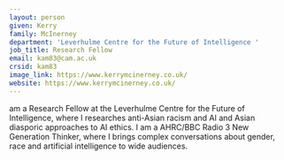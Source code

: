 ```yaml
---
layout: person
given: Kerry
family: McInerney
department: 'Leverhulme Centre for the Future of Intelligence '
job_title: Research Fellow
email: kam83@cam.ac.uk
crsid: kam83
image_link: https://www.kerrymcinerney.co.uk/
website: https://www.kerrymcinerney.co.uk/
---
```


am a Research Fellow at the Leverhulme Centre for the Future of Intelligence, where I researches anti-Asian racism and AI and Asian diasporic approaches to AI ethics. I am a AHRC/BBC Radio 3 New Generation Thinker, where I brings complex conversations about gender, race and artificial intelligence to wide audiences.